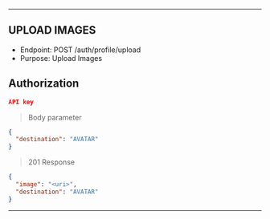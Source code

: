 
----------------------------------------------------------------------------------
## UPLOAD IMAGES

* Endpoint: POST /auth/profile/upload
* Purpose: Upload Images


## Authorization
```json
API key
```

> Body parameter

```json
{
  "destination": "AVATAR"
}
```

> 201 Response

```json
{
  "image": "<uri>",
  "destination": "AVATAR"
}
```
----------------------------------------------------------------------------------
